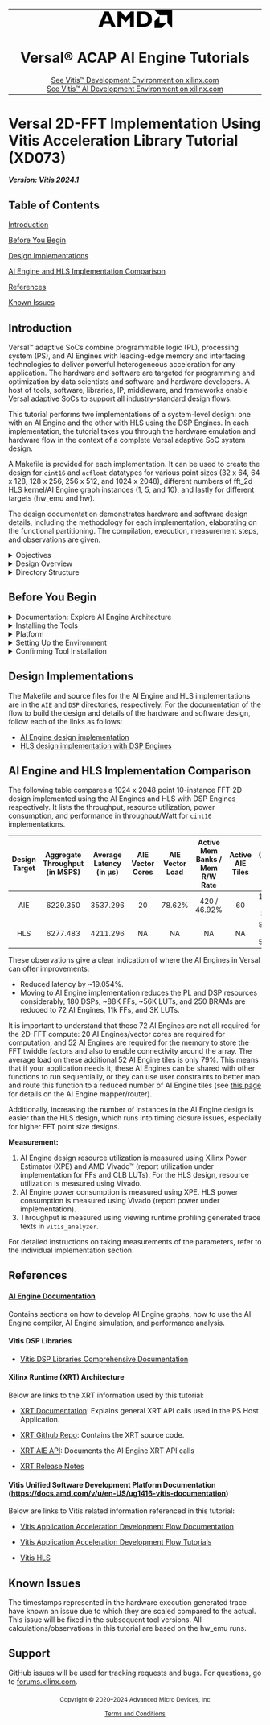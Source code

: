 ﻿<table class="sphinxhide" width="100%">
 <tr width="100%">
    <td align="center"><img src="https://raw.githubusercontent.com/Xilinx/Image-Collateral/main/xilinx-logo.png" width="30%"/><h1>Versal® ACAP AI Engine Tutorials</h1>
    <a href="https://www.xilinx.com/products/design-tools/vitis.html">See Vitis™ Development Environment on xilinx.com</br></a>
    <a href="https://www.xilinx.com/products/design-tools/vitis/vitis-ai.html">See Vitis™ AI Development Environment on xilinx.com</a>
    </td>
 </tr>
</table>

# Versal 2D-FFT Implementation Using Vitis Acceleration Library Tutorial (XD073)

***Version: Vitis 2024.1***

## Table of Contents

[Introduction](#introduction)

[Before You Begin](#Before-you-Begin)

[Design Implementations](#Design-Implementations)

[AI Engine and HLS Implementation Comparison](#AI-Engine-and-HLS-Implementation-Comparison)

[References](#References)

[Known Issues](#Known-Issues)

## Introduction

Versal™ adaptive SoCs combine programmable logic (PL), processing system (PS), and AI Engines with leading-edge memory and interfacing technologies to deliver powerful heterogeneous acceleration for any application. The hardware and software are targeted for programming and optimization by data scientists and software and hardware developers. A host of tools, software, libraries, IP, middleware, and frameworks enable Versal adaptive SoCs to support all industry-standard design flows.

This tutorial performs two implementations of a system-level design: one with an AI Engine and the other with HLS using the DSP Engines. In each implementation, the tutorial takes you through the hardware emulation and hardware flow in the context of a complete Versal adaptive SoC system design.

A Makefile is provided for each implementation. It can be used to create the design for `cint16` and `acfloat` datatypes for various point sizes (32 x 64, 64 x 128, 128 x 256, 256 x 512, and 1024 x 2048), different numbers of fft_2d HLS kernel/AI Engine graph instances (1, 5, and 10), and lastly for different targets (hw_emu and hw).

The design documentation demonstrates hardware and software design details, including the methodology for each implementation, elaborating on the functional partitioning. The compilation, execution, measurement steps, and observations are given.

<details>
  <summary>Objectives</summary> 
	
### Objectives

After completing the tutorial, you should be able to:

* Develop a system-level 2D-FFT design by identifying and deploying an algorithm on AI Engines or PL and DSP Engines using AMD Vitis&trade; HLS. 
* Build a complete system design by going through the following steps in the Vitis flow:
  * Create the AI Engine Adaptive Data Flow API (ADF) graph.
  * Compile the A72 host application and PL kernels.
  * Use the Vitis compiler (V++) to link the AI Engine and HLS kernels with the platform.
  * Package the design.
  * Run the design through the hardware emulation and flow in a mixed SystemC/RTL cycle-accurate/QEMU-based simulator.
* Develop a consistent harness to have the data mover kernels maintain a similar interface with AI Engine or HLS/PL kernels (using AXI4-Stream).
* Understand graph control APIs for AI Engine implementation and HLS APIs for controlling HLS/PL kernels.
* Understand the methodological differences between a design created using AI Engines and one created using PL and DSP Engines via HLS.
* Understand metrics, including utilization, performance/throughput, and power across various instances of FFT arrays of different dimensions.

</details>

<details>
  <summary>Design Overview</summary> 
 
### Design Overview

This design aims to implement a 2D-FFT algorithm performed on (for example) a 1024 x 2048 matrix using 1024- and 2048-point 1D-FFT kernels. The pseudo-code to implement the algorithm is shown in the following example:

```
x = rand(a,b);         % Create matrix of dimensions m x n

x_2fft = fft2(x);      % Reference generation, 2 dimensional FFT of matrix 'x'

FFT2D, using 1D – FFT.
x_row = fft(x);        % Row wise 1D-FFT
x_row = x_row.’;       % Transpose
x_col = fft(x_row);    % Row wise 1D-FFT
x_col = x_col.’;       % Transpose

x_2fft - x_col         % Calculate the error difference
```

In calculating each 1D-FFT, one dimension is kept constant while the other is computed. The transpose function is applied after each 1D-FFT compute. The transpose function moves the entry along each element of the dimension to the corresponding element of the other dimension. A golden data set is generated as a reference, and the error difference is calculated.

A similar algorithm is deployed in the two implementations using either the AI Engines or HLS targeting the PL and DSP Engines. The design compiles through the Vitis compiler, creates a PetaLinux-based platform using a script, and generates the PDI and host application. Instead of the transpose part, however, a PL-based data generator and checker (referred to as a data mover) is used to give an impulse (value = 1 or 1.5, depending on the cint16 or cfloat datatype) input to the row-wise 1D-FFT and check its output against the expected FFT output for the same (the first row containing all 1s and remaining 0s).

The transposed pattern generated within the PL is streamed as input to the col-wise 1D-FFT. Its output is checked against the expected output (all 1s). The data mover kernel returns the total error count in both stages to the host application, which is used to declare a pass or fail of the test case.

To help you compare the methodology of the AI Engine and HLS-based implementations, the design-build process can be modified to analyze how each implementation scales with different numbers of instances (x1, x5, and x10) of various matrix array dimensions (rows x cols = 32 x 64, 64 x 128, 128 x 256, 256 x 512, and 1024 x 2048). 

A similar set of harnesses is developed and maintained between the two implementations. This allows you to generate and check input/output vectors using the PL-based data mover kernels and moving data to and from the AI and HLS kernels. In both cases, Xilinx Runtime (XRT) running on A72 controls data flow in compute, and data mover kernels through graph control APIs. These graph control APIs control the AI Engine kernels and HLS APIs, which control the HLS/PL kernels.

</details>

<details>
  <summary>Directory Structure</summary> 
	
### Directory Structure

```
fft2d_AIEvsHLS
|__AIE......................contains AI Engine implementation
|    |Makefile....................with recipes for each step of the design compilation
|    |images......................contains images used for AI Engine Design documentation
|    |description.json............required for internal regression
|    |multi_params.json...........required for internal regression
|    |sample_env_setup.sh.........required to setup Vitis environment variables and Libraries
|    |build.......................created and contains subfolders from design build
|    |design......................contains source and include files
|    |       |aie_src....................contains all the aie source files
|    |       |pl_src.....................contains all the data mover source files
|    |       |host_app_src...............contains host application source files
|    |       |system_configs.............contains all system configuration files
|    |       |profiling_configs..........contains xrt.ini file
|    |       |hw_emu_files...............contains hw_emu launch script
|__HLS......................contains HLS implementation targeting PL and DSP Engines
|    |Makefile....................with recipes for each step of the design compilation
|    |images......................contains images used for DSP Design documentation
|    |description.json............required for internal regression
|    |multi_params.json...........required for internal regression
|    |sample_env_setup.sh.........required to setup Vitis environment variables and Libraries
|    |build.......................created and contains subfolders from design build
|    |design......................contains source and include files
|    |       |pl_src.....................contains all the fft_2d and data mover source files
|    |       |host_app_src...............contains host application source files
|    |       |system_configs.............contains all system configuration files
|    |       |profiling_configs..........contains xrt.ini file
|    |       |directives.................contains directives for various vitis compilation stages like hls.pre_tcl etc.
|    |       |hw_emu_files...............contains hw_emu launch script
```
</details>

## Before You Begin

<details>
	
<summary>Documentation: Explore AI Engine Architecture</summary> 

### Documentation: Explore AI Engine Architecture

* [AI Engine Development Design Process](https://www.xilinx.com/support/documentation-navigation/design-process/ai-engine-development.html)

* [AM011 AI Engine Architecture Manual](https://docs.amd.com/r/en-US/am011-versal-acap-trm)

* [Versal ACAP AI Engines for Dummies](https://forums.xilinx.com/t5/Design-and-Debug-Techniques-Blog/Versal-ACAP-AI-Engines-for-Dummies/ba-p/1132493)

</details>

<details>
<summary>Installing the Tools</summary> 
	
### Installing the Tools

To build and run the 2D-FFT tutorial (AI Engine and HLS implementations), perform the following steps:

* Install the [Vitis Software Platform](https://www.xilinx.com/products/design-tools/vitis/vitis-platform.html).

* Obtain licenses for AI Engine tools.

*  [DSP Library(DSPLIB) Documentation](https://docs.amd.com/r/en-US/Vitis_Libraries/dsp/index.html)

* Download the [DSP Library] (https://github.com/Xilinx/Vitis_Libraries/tree/master/dsp)

</details>

<details>
<summary>Platform</summary> 

### Platform

Before beginning the tutorial, make sure you have read and followed the [Vitis Software Platform Release Notes](https://docs.amd.com/r/en-US/ug1393-vitis-application-acceleration/Vitis-Software-Platform-Release-Notes) for setting up software.

This tutorial targets the [VCK190 production board](https://www.xilinx.com/products/boards-and-kits/vck190.html). If you have already purchased this board, download the necessary files by following installation steps and ensure you have the correct licenses installed. If you do not have a board and the required license, contact your AMD sales contact.

</details>

<details>
<summary>Setting Up the Environment</summary>
 
### Setting up the Environment

When the Vitis software platform elements are installed, update the shell environment script. Set the environment variables to your system-specific paths.

To set up XRT, if you have not done this already, run the following command:

```
* source \<XRT-Location\>/setup.sh
```

In the design directory of each implementation, edit `env_setup.sh` script with your file paths and source the environment script:  

```bash
source env_setup.sh
``` 

The script sets up the environment variables and sources scripts explained below:

1. The `PLATFORM_REPO_PATHS` environment variable is based on where you downloaded the platform.
2. The `XILINX_TOOLS_LOCATION` path to the Xilinx tools is used to source the `settings64.sh` script.
3. The `XLNX_VERSAL` path to the `xilinx-versal-common-v2024.1` directory is used in the step below.
4. The platform is set up by running the `xilinx-versal-common-v2024.1/environment-setup-cortexa72-cortexa53-xilinx-linux` script as provided in the platform download. This script sets up the `SDKTARGETSYSROOT` and `CXX` variables. If the script is not present, you _must_ run the `xilinx-versal-common-v2024.1/sdk.sh` script.
5. `DSPLIB_ROOT` is the path to the downloaded Vitis DSP Libraries. This is only required for the AI Engine implementation.
6. In the script, you can optionally set up an `XRT_ROOT` environment variable, pointing to XRT - RPMs, which can be packaged in the Vitis compiler packaging step. If not set up, this environment variable is automatically excluded from packaging.
7. The script also sets up the `PLATFORM` variable pointing to the required `.xpfm` file of the target platform set by the variable `tgt_plat`.

</details>

<details>
<summary>Confirming Tool Installation</summary> 
	
### Confirming Tool Installation

To confirm that you have installed the correct tools, run the following command:

```bash
which vitis
which aiecompiler
```

To confirm you have the VCK190 base platform, run the following command:

```bash
platforminfo --list | grep -m 1 -A 9 vck190
```

The output of the above command should be as follows:

```bash
 "baseName": "xilinx_vck190_base_202410_1",
            "version": "1.0",
            "type": "sdsoc",
            "dataCenter": "false",
            "embedded": "true",
            "externalHost": "false",
            "serverManaged": "false",
            "platformState": "pre_synth",
            "usesPR": "false",
```

</details>

## Design Implementations

The Makefile and source files for the AI Engine and HLS implementations are in the `AIE` and `DSP` directories, respectively. For the documentation of the flow to build the design and details of the hardware and software design, follow each of the links as follows:

* [AI Engine design implementation](AIE)
* [HLS design implementation with DSP Engines](HLS)

## AI Engine and HLS Implementation Comparison

The following table compares a 1024 x 2048 point 10-instance FFT-2D design implemented using the AI Engines and HLS with DSP Engines respectively. It lists the throughput, resource utilization, power consumption, and performance in throughput/Watt for `cint16` implementations.

| Design Target | Aggregate Throughput<br/>(in MSPS) | Average Latency (in μs) | AIE Vector Cores | AIE Vector Load | Active Mem Banks /<br/> Mem R/W Rate | Active AIE Tiles | FF (Regs) /<br/> CLB LUTs | BRAMs | DSPs | Dynamic Power<br/>(in W) | Performance per Watt<br/>(in MSPS/Watt) |
|:-------------:|:----------------------------------:|:-----------------------:|:----------------:|:---------------:|:------------------------------------:|:----------------:|:-------------------------:|:-----:|:----:|:-------------------------:|:---------------------------------------:|
| AIE           | 6229.350                           | 3537.296                | 20              | 78.62%           | 420 /<br/>46.92%                     | 60               | 11360 /<br/> 3647         | 0     | 0    | 5.547                      | 1123.012                               |
| HLS           | 6277.483                           | 4211.296                | NA              | NA               | NA                                   | NA               | 88447 /<br/> 56429        | 250   | 180  | 6.819                      | 920.587051                             |

These observations give a clear indication of where the AI Engines in Versal can offer improvements:

* Reduced latency by ~19.054%.
* Moving to AI Engine implementation reduces the PL and DSP resources considerably; 180 DSPs, ~88K FFs, ~56K LUTs, and 250 BRAMs are reduced to 72 AI Engines, 11k FFs, and 3K LUTs.

It is important to understand that those 72 AI Engines are not all required for the 2D-FFT compute: 20 AI Engines/vector cores are required for computation, and 52 AI Engines are required for the memory to store the FFT twiddle factors and also to enable connectivity around the array. The average load on these additional 52 AI Engine tiles is only 79%. This means that if your application needs it, these AI Engines can be shared with other functions to run sequentially, or they can use user constraints to better map and route this function to a reduced number of AI Engine tiles (see [this page](https://docs.amd.com/r/en-US/ug1076-ai-engine-environment/Mapper/Router-Methodology) for details on the AI Engine mapper/router).

Additionally, increasing the number of instances in the AI Engine design is easier than the HLS design, which runs into timing closure issues, especially for higher FFT point size designs.

**Measurement:**

1. AI Engine design resource utilization is measured using Xilinx Power Estimator (XPE) and AMD Vivado&trade; (report utilization under implementation for FFs and CLB LUTs). For the HLS design, resource utilization is measured using Vivado.
2. AI Engine power consumption is measured using XPE. HLS power consumption is measured using Vivado (report power under implementation).
3. Throughput is measured using viewing runtime profiling generated trace texts in `vitis_analyzer`.

For detailed instructions on taking measurements of the parameters, refer to the individual implementation section.

## References

#### [AI Engine Documentation](https://docs.amd.com/search/all?filters=Document_ID~%2522UG1076%2522_%2522UG1079%2522&content-lang=en-US)

Contains sections on how to develop AI Engine graphs, how to use the AI Engine compiler, AI Engine simulation, and performance analysis.

#### Vitis DSP Libraries

* [Vitis DSP Libraries Comprehensive Documentation](https://docs.amd.com/r/en-US/Vitis_Libraries/dsp/index.html) 

#### Xilinx Runtime (XRT) Architecture

Below are links to the XRT information used by this tutorial: 

* [XRT Documentation](https://xilinx.github.io/XRT/master/html/index.html): Explains general XRT API calls used in the PS Host Application.

* [XRT Github Repo](https://github.com/Xilinx/XRT): Contains the XRT source code.

* [XRT AIE API](https://github.com/Xilinx/XRT/blob/master/src/runtime_src/core/include/experimental/xrt_aie.h): Documents the AI Engine XRT API calls

* [XRT Release Notes](https://docs.amd.com/r/en-US/ug1451-xrt-release-notes)

#### Vitis Unified Software Development Platform Documentation (https://docs.amd.com/v/u/en-US/ug1416-vitis-documentation)

Below are links to Vitis related information referenced in this tutorial:

* [Vitis Application Acceleration Development Flow Documentation](https://docs.amd.com/r/en-US/ug1393-vitis-application-acceleration)

* [Vitis Application Acceleration Development Flow Tutorials](https://github.com/Xilinx/Vitis-Tutorials)

* [Vitis HLS](https://docs.amd.com/r/en-US/ug1399-vitis-hls)

## Known Issues

The timestamps represented in the hardware execution generated trace have known an issue due to which they are scaled compared to the actual. This issue will be fixed in the subsequent tool versions. All calculations/observations in this tutorial are based on the hw_emu runs.

## Support

GitHub issues will be used for tracking requests and bugs. For questions, go to [forums.xilinx.com](http://forums.xilinx.com/).



<p class="sphinxhide" align="center"><sub>Copyright © 2020–2024 Advanced Micro Devices, Inc</sub></p>

<p class="sphinxhide" align="center"><sup><a href="https://www.amd.com/en/corporate/copyright">Terms and Conditions</a></sup></p>

